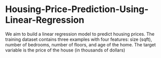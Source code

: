 # Housing-Price-Prediction-Using-Linear-Regression
We aim to build a linear regression model to predict housing prices. The training dataset contains three examples with four features: size (sqft), number of bedrooms, number of floors, and age of the home. The target variable is the price of the house (in thousands of dollars)
